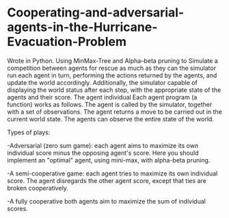 # Cooperating-and-adversarial-agents-in-the-Hurricane-Evacuation-Problem
Wrote in Python.
Using MinMax-Tree and Alpha–beta pruning to Simulate a competition between agents for rescue as much as they can 
the simulator run each agent in turn, performing the actions returned by the agents, and update the world accordingly. Additionally, the simulator capable of displaying the world status after each step, with the appropriate state of the agents and their score. The agent individual Each agent program (a function) works as follows. The agent is called by the simulator, together with a set of observations. The agent returns a move to be carried out in the current world state. The agents can observe the entire state of the world.

Types of plays:

-Adversarial (zero sum game): each agent aims to maximize its own individual score minus the opposing agent's score. Here you should implement an "optimal" agent, using mini-max, with alpha-beta pruning.

-A semi-cooperative game: each agent tries to maximize its own individual score. The agent disregards the other agent score, except that ties are broken cooperatively.

-A fully cooperative both agents aim to maximize the sum of individual scores.

